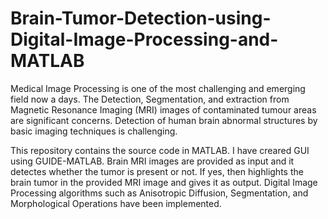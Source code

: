 # Brain-Tumor-Detection-using-Digital-Image-Processing-and-MATLAB

Medical Image Processing is one of the most challenging and emerging field now a days. The Detection, Segmentation, and extraction from Magnetic Resonance Imaging (MRI) images of contaminated tumour areas are significant concerns. Detection of human brain abnormal structures by basic imaging techniques is challenging.

This repository contains the source code in MATLAB. I have creared GUI using GUIDE-MATLAB. Brain MRI images are provided as input and it detectes whether the tumor is present or not. If yes, then highlights the brain tumor in the provided MRI image and gives it as output. Digital Image Processing algorithms such as Anisotropic Diffusion, Segmentation, and Morphological Operations have been implemented.
